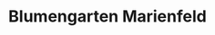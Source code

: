 ---
title: "Blumengarten Marienfeld"
url: /hattorf-am-harz/blumengarten-marienfeld/
shop: Blumen
---